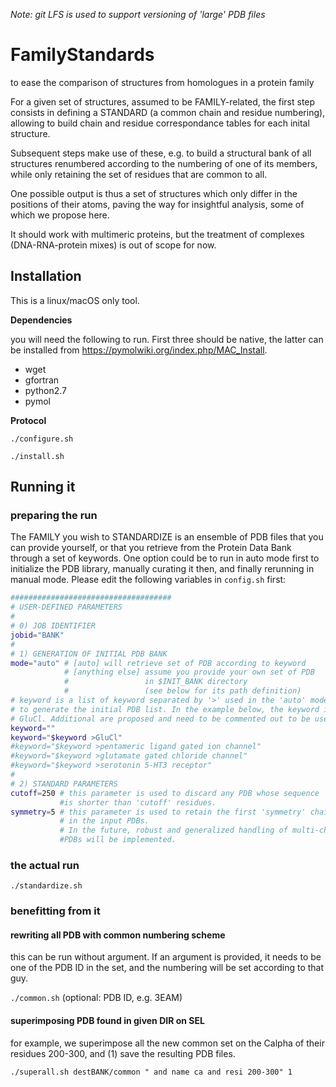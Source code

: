 *Note: git LFS is used to support versioning of 'large' PDB files*

# FamilyStandards
to ease the comparison of structures from homologues in a protein family

For a given set of structures, assumed to be FAMILY-related, the first step consists in defining a STANDARD (a common chain and residue numbering), allowing to build chain and residue correspondance tables for each inital structure.

Subsequent steps make use of these, e.g. to build a structural bank of all structures renumbered according to the numbering of one of its members, while only retaining the set of residues that are common to all. 

One possible output is thus a set of structures which only differ in the positions of their atoms, paving the way for insightful analysis, some of which we propose here.

It should work with multimeric proteins, but the treatment of complexes (DNA-RNA-protein mixes) is out of scope for now.

## Installation
This is a linux/macOS only tool.

**Dependencies**

you will need the following to run. First three should be native, the latter can be installed from https://pymolwiki.org/index.php/MAC_Install. 
* wget
* gfortran
* python2.7
* pymol

**Protocol**

`./configure.sh`

`./install.sh`

## Running it

### preparing the run
The FAMILY you wish to STANDARDIZE is an ensemble of PDB files that you can provide yourself, or that you retrieve from the Protein Data Bank through a set of keywords. One option could be to run in auto mode first to initialize the PDB library, manually curating it then, and finally rerunning in manual mode. Please edit the following variables in `config.sh` first:

```bash
####################################
# USER-DEFINED PARAMETERS
#
# 0) JOB IDENTIFIER
jobid="BANK"
#
# 1) GENERATION OF INITIAL PDB BANK
mode="auto" # [auto] will retrieve set of PDB according to keyword
            # [anything else] assume you provide your own set of PDB 
            #                 in $INIT_BANK directory 
            #                 (see below for its path definition)
# keyword is a list of keyword separated by '>' used in the 'auto' mode 
# to generate the initial PDB list. In the example below, the keyword is 
# GluCl. Additional are proposed and need to be commented out to be used.
keyword=""
keyword="$keyword >GluCl"
#keyword="$keyword >pentameric ligand gated ion channel"
#keyword="$keyword >glutamate gated chloride channel"
#keyword="$keyword >serotonin 5-HT3 receptor"
# 
# 2) STANDARD PARAMETERS
cutoff=250 # this parameter is used to discard any PDB whose sequence 
           #is shorter than 'cutoff' residues.
symmetry=5 # this parameter is used to retain the first 'symmetry' chains 
           # in the input PDBs.
           # In the future, robust and generalized handling of multi-chain 
           #PDBs will be implemented.
```

### the actual run

`./standardize.sh`

### benefitting from it

#### rewriting all PDB with common numbering scheme

this can be run without argument. If an argument is provided, it needs to be one of the PDB ID in the set, and the numbering will be set according to that guy.

`./common.sh` (optional: PDB ID, e.g. 3EAM)

#### superimposing PDB found in given DIR on SEL

for example, we superimpose all the new common set on the Calpha of their residues 200-300, and (1) save the resulting PDB files.

`./superall.sh destBANK/common " and name ca and resi 200-300" 1`
